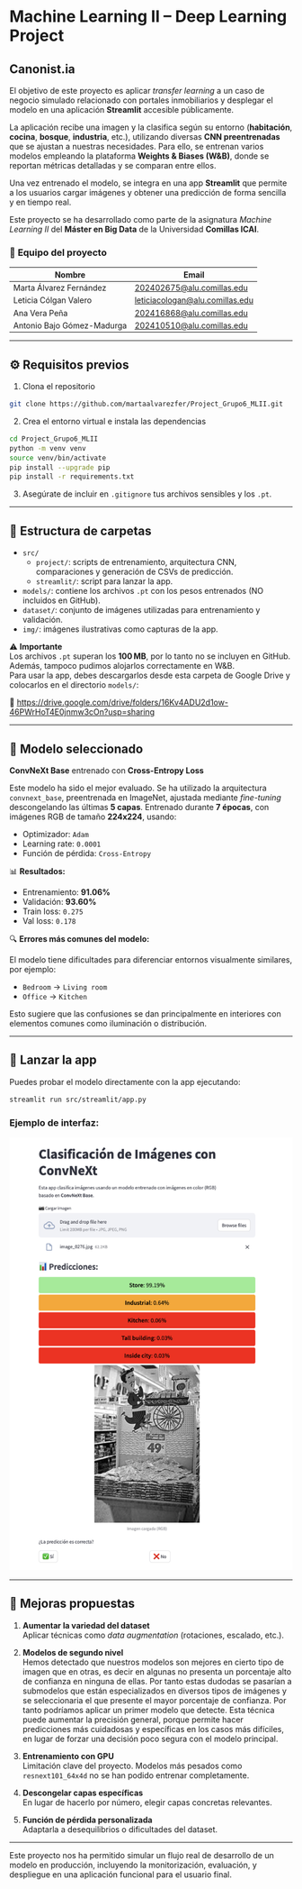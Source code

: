 # **Machine Learning II – Deep Learning Project**

## **Canonist.ia**

El objetivo de este proyecto es aplicar *transfer learning* a un caso de negocio simulado relacionado con portales inmobiliarios y desplegar el modelo en una aplicación **Streamlit** accesible públicamente.

La aplicación recibe una imagen y la clasifica según su entorno (**habitación**, **cocina**, **bosque**, **industria**, etc.), utilizando diversas **CNN preentrenadas** que se ajustan a nuestras necesidades. Para ello, se entrenan varios modelos empleando la plataforma **Weights & Biases (W&B)**, donde se reportan métricas detalladas y se comparan entre ellos. 

Una vez entrenado el modelo, se integra en una app **Streamlit** que permite a los usuarios cargar imágenes y obtener una predicción de forma sencilla y en tiempo real.

Este proyecto se ha desarrollado como parte de la asignatura *Machine Learning II* del **Máster en Big Data** de la Universidad **Comillas ICAI**.

### 👥 **Equipo del proyecto**

| Nombre                      | Email                              |
|----------------------------|------------------------------------|
| Marta Álvarez Fernández    | 202402675@alu.comillas.edu         |
| Leticia Cólgan Valero      | leticiacologan@alu.comillas.edu    |
| Ana Vera Peña              | 202416868@alu.comillas.edu         |
| Antonio Bajo Gómez-Madurga | 202410510@alu.comillas.edu         |

---

## ⚙️ **Requisitos previos**

1. Clona el repositorio

```bash
git clone https://github.com/martaalvarezfer/Project_Grupo6_MLII.git
```

2. Crea el entorno virtual e instala las dependencias

```bash
cd Project_Grupo6_MLII
python -m venv venv
source venv/bin/activate
pip install --upgrade pip
pip install -r requirements.txt
```

3. Asegúrate de incluir en `.gitignore` tus archivos sensibles y los `.pt`.

---

## 📁 **Estructura de carpetas**

- `src/`  
  - `project/`: scripts de entrenamiento, arquitectura CNN, comparaciones y generación de CSVs de predicción.  
  - `streamlit/`: script para lanzar la app.
- `models/`: contiene los archivos `.pt` con los pesos entrenados (NO incluidos en GitHub).
- `dataset/`: conjunto de imágenes utilizadas para entrenamiento y validación.
- `img/`: imágenes ilustrativas como capturas de la app.

⚠️ **Importante**  
Los archivos `.pt` superan los **100 MB**, por lo tanto no se incluyen en GitHub. Además, tampoco pudimos alojarlos correctamente en W&B.  
Para usar la app, debes descargarlos desde esta carpeta de Google Drive y colocarlos en el directorio `models/`:

🔗 https://drive.google.com/drive/folders/16Kv4ADU2d1ow-46PWrHoT4E0jnmw3cOn?usp=sharing

---

## 🧠 **Modelo seleccionado**

**ConvNeXt Base** entrenado con **Cross-Entropy Loss**

Este modelo ha sido el mejor evaluado. Se ha utilizado la arquitectura `convnext_base`, preentrenada en ImageNet, ajustada mediante *fine-tuning* descongelando las últimas **5 capas**. Entrenado durante **7 épocas**, con imágenes RGB de tamaño **224x224**, usando:

- Optimizador: `Adam`
- Learning rate: `0.0001`
- Función de pérdida: `Cross-Entropy`

📊 **Resultados:**

- Entrenamiento: **91.06%**
- Validación: **93.60%**
- Train loss: `0.275`
- Val loss: `0.178`

🔍 **Errores más comunes del modelo:**

El modelo tiene dificultades para diferenciar entornos visualmente similares, por ejemplo:

- `Bedroom` → `Living room` 
- `Office` → `Kitchen` 

Esto sugiere que las confusiones se dan principalmente en interiores con elementos comunes como iluminación o distribución.

---

## 🚀 **Lanzar la app**

Puedes probar el modelo directamente con la app ejecutando:

```bash
streamlit run src/streamlit/app.py
```

### Ejemplo de interfaz:

![App](img/app.png)

---

## 🔧 **Mejoras propuestas**

1. **Aumentar la variedad del dataset**  
   Aplicar técnicas como *data augmentation* (rotaciones, escalado, etc.).

2. **Modelos de segundo nivel**  
   Hemos detectado que nuestros modelos son mejores en cierto tipo de imagen que en otras, es decir en algunas no presenta un porcentaje       alto de confianza en ninguna de ellas. Por tanto estas dudodas se pasarían a submodelos que están especializados en diversos tipos de       imágenes y se seleccionaria el que presente el mayor porcentaje de confianza. Por tanto podríamos aplicar un primer modelo que detecte.     Esta técnica puede aumentar la precisión general, porque permite hacer predicciones más cuidadosas y específicas en los casos más           difíciles, en lugar de forzar una decisión poco segura con el modelo principal.

3. **Entrenamiento con GPU**  
   Limitación clave del proyecto. Modelos más pesados como `resnext101_64x4d` no se han podido entrenar completamente.

4. **Descongelar capas específicas**  
   En lugar de hacerlo por número, elegir capas concretas relevantes.

5. **Función de pérdida personalizada**  
   Adaptarla a desequilibrios o dificultades del dataset.

---

Este proyecto nos ha permitido simular un flujo real de desarrollo de un modelo en producción, incluyendo la monitorización, evaluación, y despliegue en una aplicación funcional para el usuario final.
